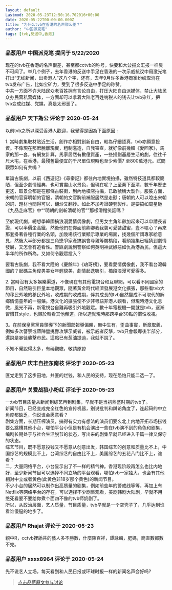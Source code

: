 ```yaml
---
layout: default
Lastmod: 2020-05-23T12:50:16.702016+00:00
date: 2020-05-22T00:00:00.000Z
title: "为什么tvb在香港的名声那么差？"
author: "中国派克笔"
tags: [tvb,反送中,香港]
---
```



### 品葱用户 **中国派克笔** 提问于 5/22/2020
    
现在的tvb在香港的名声很差，甚至都cctvb的称号，快要和大公报文汇报一样臭不可闻了。举几个例子，去年香港的反送中手足在香港的一次示威抗议中用激光笔打出“无线新闻，出卖港人”这八个字，还有，去年9月许多香港商家纷纷取消在tvb发布广告，比如宝矿力，受到了很多反送中手足的称赞。  
中共一方面不许大陆民众老百姓拥有言论自由，打压大陆自由派媒体，禁止大陆民众办民营私营媒体，一方面却可以拿着大陆老百姓纳税人的钱去让tvb染红，把tvb变成红媒、党媒，真是太邪恶了。
    
                

### 品葱用户 **天下為公** 评论于 2020-05-24
        
以前tvb之所以深受香港人歡迎，我覺得是因為下面原因 :  
  
  
1\. 當時劇集取材貼近生活，創作亦相對創新自由，較為仔細認真，tvb亦願意投資。不像現在那麽脫離現實，粗制濫造，自我審查，就好像前幾輯《愛回家》，馬家的那一套，有網友計算，馬家居然有數億資產，一些描劃基層生活的劇，往往千尺大宅，在香港，最殘舊最便宜的千尺單位現時也至少索價7 至800萬港元。試問觀眾如何有共鳴？  
  
單論古裝劇，以前《西遊記》《尋秦記》都往內地實境拍攝，雖然特技道具都較簡陋，但至少劇情經典，也可賞盡山水景色，但現在呢？上至秦下至清，數千年歷史更迭，取景全都是在那條古裝街，到內地橫店拍攝，已敢號稱大製作。服裝方面，宋朝的官穿明朝的官服，清朝的文官胸前補服居然是走獸；唐朝的人可以唸出宋朝的詞，題材也悶得可以，翻炒又翻抄。如此不加考證硬套製作。是要搞如周星馳《九品芝麻官》中““明朝的劍斬清朝的官””那樣滑稽笑話嗎？  
  
至於現代劇，總想學韓國搞浪漫愛情偶像劇，但男女主角年齡加起來可以申請長者證，可以半價坐高鐵，然後他們在你面前卿卿我我裝可愛裝甜蜜，豈不噁心？再來那套掛著各種行業的名頭，加幾場該行業顯示專業的場面，找幾個所謂專家給意見，然後大半部分都是三角戀爭家產搞誤會尋親等爛橋段，看頭幾集已經猜到劇情發展，又怎會有追看性。警匪劇說到警察如何英明神武嫉惡如仇為港為民，但這大半年的所作所為，又如何令觀眾投入？  
  
要看古裝劇，我不看大陸的《慶餘年》《琅玡榜》，要看愛情偶像劇，我不看台灣韓國的？起碼主角俊男美女年輕貌美，劇情起迭吸引，橋段浪漫可愛得多。  
  
2\. 當時沒有太多娛樂渠道，不像現在有其他電視台和互聯網，可以看不同國家的節目，自然吸引巨量本地觀眾，隨著黃金時代經濟發展港文化擴張，那些看tvb大的移民外地的移民外地，收成期的收成期，伴其成長的tvb自然變成不可取代的解鄉情憶童年的一服藥。港文化的擴張使不少非粤語非港人觀看，但現時港文化息微，風光不再，新電視台自難再吸引外地觀眾。數十年電視機一開就是tvb，逐漸習慣其style，也懶於轉看其他頻道，所以造就現時那跨平台30點的慣性收視。  
  
3。在前保皇黨黨員領導下的新聞部報導偏頗，無中生有，歪曲事實，斷章取義，例如多次警察或藍陣營挑釁攻擊示威者，被示威者反擊，tvb只會報導後半部分，還說是暴徒襲擊市民。這點已有䓤油提過，我就不說了。  
  
不知不覺說得太多，有礙觀瞻，敬請原諒
        
                

### 品葱用户 **庆丰自挂东南枝** 评论于 2020-05-23
        
匪党走到了这步田地，共匪的烂钱，和人民的支持，现在恐怕只能二选一了。
        
                

### 品葱用户 **关爱战狼小粉红** 评论于 2020-05-23
        
一:tvb节目质量从新闻到综艺再到剧集，早就不是当初鼎盛时期的tvb了。  
新闻节目，已经变成完全红色的宣传机器，别说批判和舆论角度了，连起码的中立角度都缺乏，你说谁会愿意看？  
剧集方面，长期压榨演员，搞得有实力有想法的演员们要么北上内地开拓市场捞钱要么跳槽其他小台，哪怕平台小但是有机会演出一些在tvb演不到的角色和剧集，编剧长期处于与社会生活脱节的状态，写出来的剧集早就已经进入千篇一律又保守的状态。  
综艺节目，既不愿意投钱又不愿意从创意出发，韩国综艺的创意和质量比不上，中国综艺的规模比不上，台湾综艺的自由比不上，美国综艺的五花八门比不上，谁看？  
二，大量网络平台，小台显示出了不一样的精气神。香港现阶段再怎么也比内地好，至少新闻节目可以选择不同立场的平台观看，哪怕tvb一家独大，也会有其他相对中立或者黄色(此黄色非18岁那个黄色)的新闻节目。  
不少小台的居然可以制作出高质量的剧集，例如前些年的警戒线等等，再加上有Netflix等网络平台的存在，可以选择不少剧集观看，美剧韩剧大陆剧，早就不用憋死看要不要给你煮个面四不像的tvb师奶剧了。  
所以，从政治层面，艺人质量，节目质量，tvb早就是一个空壳子了，几乎达到谁看谁傻逼的地步了。
        
                

### 品葱用户 **Rhajat** 评论于 2020-05-23
        
親中R，cctvb裡舔共的藝人多不勝數，什麼陳百祥，譚詠麟，肥媽，簡直數都數不完。
        
                

### 品葱用户 **xxxx8964** 评论于 2020-05-24
        
先不说艺人立场，每天看到和人民日报或环球时报一样的新闻名声会好吗?
        
                





> [点击品葱原文参与讨论](https://pincong.rocks/question/25825)

